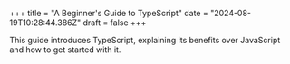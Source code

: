 +++
title = "A Beginner's Guide to TypeScript"
date = "2024-08-19T10:28:44.386Z"
draft = false
+++

  This guide introduces TypeScript, explaining its benefits over JavaScript and how to get started with it.
        